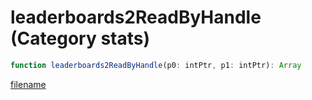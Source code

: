 # leaderboards2ReadByHandle (Category stats)

```js
function leaderboards2ReadByHandle(p0: intPtr, p1: intPtr): Array
```

[filename](leaderboards2ReadByHandle_m.md ':include')